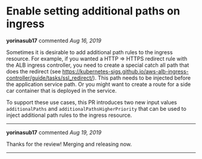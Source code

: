 # Enable setting additional paths on ingress

**yorinasub17** commented *Aug 16, 2019*

Sometimes it is desirable to add additional path rules to the ingress resource. For example, if you wanted a HTTP => HTTPS redirect rule with the ALB ingress controller, you need to create a special catch all path that does the redirect (see https://kubernetes-sigs.github.io/aws-alb-ingress-controller/guide/tasks/ssl_redirect/). This path needs to be injected before the application service path. Or you might want to create a route for a side car container that is deployed in the service.

To support these use cases, this PR introduces two new input values `additionalPaths` and `additionalPathsHigherPriority` that can be used to inject additional path rules to the ingress resource.
<br />
***


**yorinasub17** commented *Aug 19, 2019*

Thanks for the review! Merging and releasing now.
***

